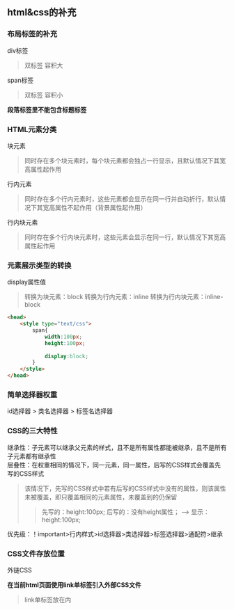 ## html&css的补充

### 布局标签的补充

div标签
>双标签
>容积大

span标签
>双标签
>容积小

**段落标签里不能包含标题标签**

### HTML元素分类

块元素
>同时存在多个块元素时，每个块元素都会独占一行显示，且默认情况下其宽高属性起作用

行内元素
>同时存在多个行内元素时，这些元素都会显示在同一行并自动折行，默认情况下其宽高属性不起作用（背景属性起作用）

行内块元素
>同时存在多个行内块元素时，这些元素会显示在同一行，默认情况下其宽高属性起作用

### 元素展示类型的转换

display属性值
>转换为块元素：block
>转换为行内元素：inline	
>转换为行内块元素：inline-block

```html
<head>
	<style type="text/css">
		span{
			width:100px;
			height:100px;
			
			display:block;		
		}
	</style>
</head>  
```

### 简单选择器权重

id选择器 > 类名选择器 > 标签名选择器

### CSS的三大特性

继承性：子元素可以继承父元素的样式，且不是所有属性都能被继承，且不是所有子元素都有继承性  
层叠性：在权重相同的情况下，同一元素，同一属性，后写的CSS样式会覆盖先写的CSS样式
>该情况下，先写的CSS样式中若有后写的CSS样式中没有的属性，则该属性未被覆盖，即只覆盖相同的元素属性，未覆盖到的仍保留   
>> 先写的：height:100px;  后写的：没有height属性；   --> 显示：height:100px;  

优先级：！important>行内样式>id选择器>类选择器>标签选择器>通配符>继承  

### CSS文件存放位置
外链CSS

**在当前html页面使用link单标签引入外部CSS文件**
>link单标签放在<head>内<title>下

html文件：
```html
<head>
	<link rel="stylesheet" type="text/css" href="XXX.css" />    <!-- href的值使用相对路径 -->
</head>
```

css文件：  **注意外链CSS文件当中不需要写style标签**
```  
div{
	width:100px;
	height:100px;
	background-color:seagreeen;
}
```

### 行内CSS

将CSS代码写在具体的html标签上
>**style的内容不能手段换行**

```html
<html>
	<body>
		<div style="color:red;width:100px;height:50px;background-color:pink;">div标签</div>
		<!-- style="A;B;C;D" -->
	</body>
</html>
```

### CSS存放位置不同时的权重

!important可以将样式的权重提至最高（**感叹号是英文模式**）  
>p{color:pink!important;}

在没有!important的情况下，行内CSS的权重最高，而外链CSS和内嵌CSS的权重取决于各自所使用的选择器的权重
